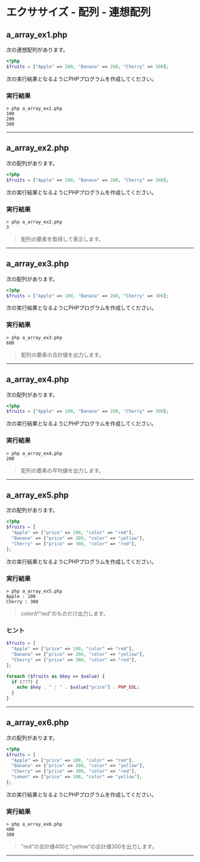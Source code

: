 # エクササイズ - 配列 - 連想配列

## a_array_ex1.php

次の連想配列があります。

```php
<?php
$fruits = ["Apple" => 100, "Banana" => 200, "Cherry" => 300];
```

次の実行結果となるようにPHPプログラムを作成してください。

### 実行結果

```
> php a_array_ex1.php
100
200
300
```

---

## a_array_ex2.php

次の配列があります。

```php
<?php
$fruits = ["Apple" => 100, "Banana" => 200, "Cherry" => 300];
```

次の実行結果となるようにPHPプログラムを作成してください。

### 実行結果

```
> php a_array_ex2.php
3
```

> 配列の要素を取得して表示します。

---


## a_array_ex3.php

次の配列があります。

```php
<?php
$fruits = ["Apple" => 100, "Banana" => 200, "Cherry" => 300];
```

次の実行結果となるようにPHPプログラムを作成してください。

### 実行結果

```
> php a_array_ex3.php
600
```

> 配列の要素の合計値を出力します。

---


## a_array_ex4.php

次の配列があります。

```php
<?php
$fruits = ["Apple" => 100, "Banana" => 200, "Cherry" => 300];
```

次の実行結果となるようにPHPプログラムを作成してください。

### 実行結果

```
> php a_array_ex4.php
200
```

> 配列の要素の平均値を出力します。

---


## a_array_ex5.php

次の配列があります。

```php
<?php
$fruits = [
  "Apple" => ["price" => 100, "color" => "red"],
  "Banana" => ["price" => 200, "color" => "yellow"],
  "Cherry" => ["price" => 300, "color" => "red"],
];
```

次の実行結果となるようにPHPプログラムを作成してください。

### 実行結果

```
> php a_array_ex5.php
Apple : 100
Cherry : 300
```

> colorが"red"のものだけ出力します。

### ヒント

```php
$fruits = [
  "Apple" => ["price" => 100, "color" => "red"],
  "Banana" => ["price" => 200, "color" => "yellow"],
  "Cherry" => ["price" => 300, "color" => "red"],
];

foreach ($fruits as $key => $value) {
  if (???) {
    echo $key . " : " . $value["price"] . PHP_EOL;
  }
}
```

---


## a_array_ex6.php

次の配列があります。

```php
<?php
$fruits = [
  "Apple" => ["price" => 100, "color" => "red"],
  "Banana" => ["price" => 200, "color" => "yellow"],
  "Cherry" => ["price" => 300, "color" => "red"],
  "Lemon" => ["price" => 100, "color" => "yellow"],
];
```

次の実行結果となるようにPHPプログラムを作成してください。

### 実行結果

```
> php a_array_ex6.php
400
300
```

> "red"の合計値400と"yellow"の合計値300を出力します。

---